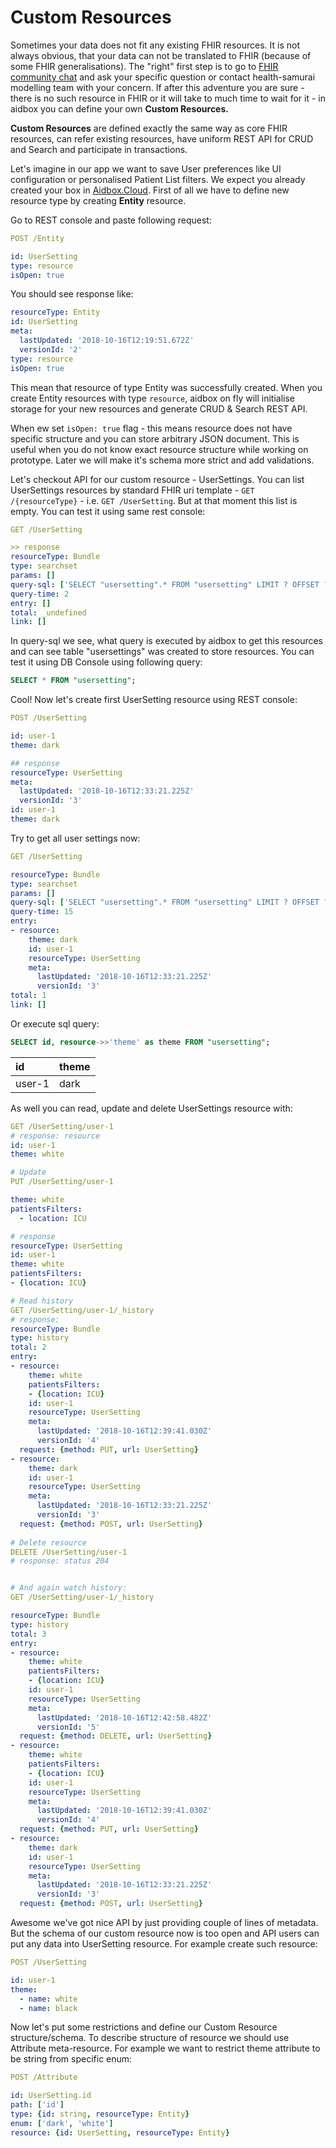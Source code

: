 # Custom Resources

Sometimes your data does not fit any existing FHIR resources. It is not always obvious, that your data can not be translated to FHIR \(because of some FHIR generalisations\). The "right" first step is to go to [FHIR community chat](http://health-samurai.info/a-cusres-to-zulip) and ask your specific question or contact health-samurai modelling team with your concern. If after this adventure you are sure - there is no such resource in FHIR or it will take to much time to wait for it - in aidbox you can define your own **Custom Resources.**

**Custom Resources** are defined exactly the same way as core FHIR resources, can refer existing resources, have uniform REST API for CRUD and Search and participate in transactions.

Let's imagine in our app we want to save User preferences like UI configuration or personalised Patient List filters. We expect you  already created your box in [Aidbox.Cloud](https://docs.aidbox.app/~/drafts/-LOrgfiiMwbxfp70_ZP0/primary/v/master/installation/use-aidbox.cloud). First of all we have to define new resource type by creating **Entity** resource.

​Go to REST console and paste following request:

```yaml
POST /Entity​

id: UserSetting
type: resource
isOpen: true
```

You should see response like:

```yaml
resourceType: Entity
id: UserSetting
meta:
  lastUpdated: '2018-10-16T12:19:51.672Z'
  versionId: '2'
type: resource
isOpen: true
```

This mean that resource of type Entity was successfully created.  When you create Entity resources with type `resource`, aidbox on fly will initialise storage for your new resources and generate CRUD & Search REST API.

When ew set `isOpen: true` flag - this means resource does not have specific structure and you can store arbitrary JSON document. This is useful when you do not know exact resource structure while working on prototype. Later we will make it's schema more strict and add validations.

Let's checkout API for our custom resource - UserSettings. You can list UserSettings resources by standard FHIR uri template - `GET /{resourceType}` - i.e. `GET /UserSetting`. But at that moment this list is empty. You can test it using same rest console:

```yaml
GET /UserSetting

>> response
resourceType: Bundle
type: searchset
params: []
query-sql: ['SELECT "usersetting".* FROM "usersetting" LIMIT ? OFFSET ?', 100, 0]
query-time: 2
entry: []
total: _undefined
link: []
```

In query-sql we see, what query is executed by aidbox to get this resources and can see table "usersettings" was created to store resources. You can test it using DB Console using following query:

```sql
SELECT * FROM "usersetting";
```

Cool! Now let's create first UserSetting resource using REST console:

```yaml
POST /UserSetting

id: user-1
theme: dark

## response
resourceType: UserSetting
meta:
  lastUpdated: '2018-10-16T12:33:21.225Z'
  versionId: '3'
id: user-1
theme: dark
```

Try to get all user settings now:

```yaml
GET /UserSetting

resourceType: Bundle
type: searchset
params: []
query-sql: ['SELECT "usersetting".* FROM "usersetting" LIMIT ? OFFSET ?', 100, 0]
query-time: 15
entry:
- resource:
    theme: dark
    id: user-1
    resourceType: UserSetting
    meta:
      lastUpdated: '2018-10-16T12:33:21.225Z'
      versionId: '3'
total: 1
link: []
```

Or execute sql query:

```sql
SELECT id, resource->>'theme' as theme FROM "usersetting";
```

| id | theme |
| :--- | :--- |
| user-1 | dark |

As well you can read, update and delete UserSettings resource with:

```yaml
GET /UserSetting/user-1
# response: resource
id: user-1
theme: white

# Update 
PUT /UserSetting/user-1

theme: white
patientsFilters:
  - location: ICU

# response
resourceType: UserSetting
id: user-1
theme: white
patientsFilters:
- {location: ICU}

# Read history
GET /UserSetting/user-1/_history
# response:
resourceType: Bundle
type: history
total: 2
entry:
- resource:
    theme: white
    patientsFilters:
    - {location: ICU}
    id: user-1
    resourceType: UserSetting
    meta:
      lastUpdated: '2018-10-16T12:39:41.030Z'
      versionId: '4'
  request: {method: PUT, url: UserSetting}
- resource:
    theme: dark
    id: user-1
    resourceType: UserSetting
    meta:
      lastUpdated: '2018-10-16T12:33:21.225Z'
      versionId: '3'
  request: {method: POST, url: UserSetting}
  
# Delete resource
DELETE /UserSetting/user-1
# response: status 204


# And again watch history:
GET /UserSetting/user-1/_history

resourceType: Bundle
type: history
total: 3
entry:
- resource:
    theme: white
    patientsFilters:
    - {location: ICU}
    id: user-1
    resourceType: UserSetting
    meta:
      lastUpdated: '2018-10-16T12:42:58.482Z'
      versionId: '5'
  request: {method: DELETE, url: UserSetting}
- resource:
    theme: white
    patientsFilters:
    - {location: ICU}
    id: user-1
    resourceType: UserSetting
    meta:
      lastUpdated: '2018-10-16T12:39:41.030Z'
      versionId: '4'
  request: {method: PUT, url: UserSetting}
- resource:
    theme: dark
    id: user-1
    resourceType: UserSetting
    meta:
      lastUpdated: '2018-10-16T12:33:21.225Z'
      versionId: '3'
  request: {method: POST, url: UserSetting}
```

Awesome we've got nice API by just providing couple of lines of metadata. But the schema of our custom resource now is too open and API users can put any data into UserSetting resource. For example create such resource:

```yaml
POST /UserSetting

id: user-1
theme:
  - name: white
  - name: black
```

Now let's put some restrictions and define our Custom Resource structure/schema. To describe structure of resource we should use Attribute meta-resource. For example we want to restrict theme attribute to be string from specific enum:

```yaml
POST /Attribute

id: UserSetting.id
path: ['id']
type: {id: string, resourceType: Entity}
enum: ['dark', 'white']
resource: {id: UserSetting, resourceType: Entity}
```




